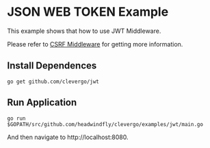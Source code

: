 # JSON WEB TOKEN Example
This example shows that how to use JWT Middleware.

Please refer to [CSRF Middleware](/middlewares/jwt) for getting more information.

## Install Dependences
```
go get github.com/clevergo/jwt
```

## Run Application
```
go run $GOPATH/src/github.com/headwindfly/clevergo/examples/jwt/main.go
```

And then navigate to http://localhost:8080.
